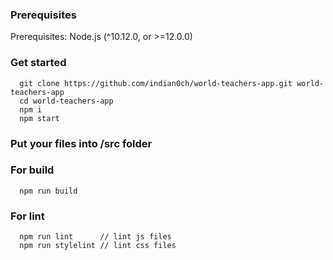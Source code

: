 
### Prerequisites

Prerequisites: Node.js (^10.12.0, or >=12.0.0) 

### Get started
```
  git clone https://github.com/indian0ch/world-teachers-app.git world-teachers-app
  cd world-teachers-app
  npm i
  npm start
```

### Put your files into /src folder

### For build

```
  npm run build
```

### For lint

```
  npm run lint      // lint js files
  npm run stylelint // lint css files
```

